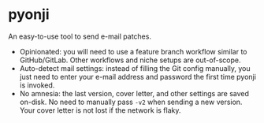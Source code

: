 # pyonji

An easy-to-use tool to send e-mail patches.

- Opinionated: you will need to use a feature branch workflow similar to
  GitHub/GitLab. Other workflows and niche setups are out-of-scope.
- Auto-detect mail settings: instead of filling the Git config manually, you
  just need to enter your e-mail address and password the first time pyonji is
  invoked.
- No amnesia: the last version, cover letter, and other settings are saved
  on-disk. No need to manually pass `-v2` when sending a new version. Your
  cover letter is not lost if the network is flaky.
